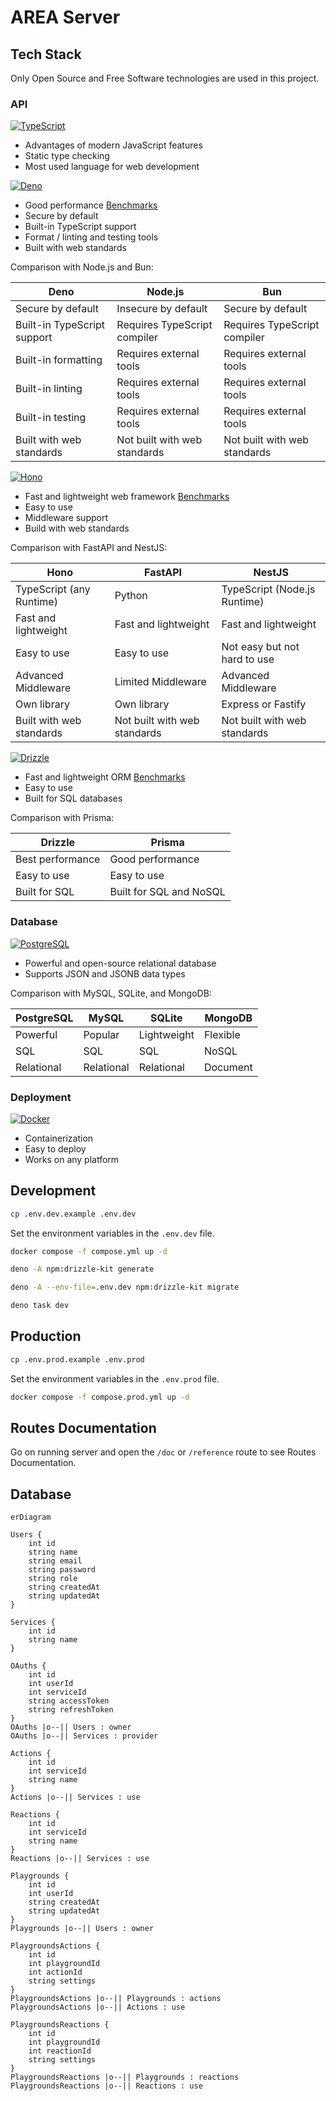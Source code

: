 # AREA Server

## Tech Stack

Only Open Source and Free Software technologies are used in this project.

### API

[![TypeScript](https://img.shields.io/badge/TypeScript-007ACC?style=for-the-badge&logo=typescript&logoColor=white)](https://www.typescriptlang.org/)

- Advantages of modern JavaScript features
- Static type checking
- Most used language for web development

[![Deno](https://img.shields.io/badge/Deno-white?style=for-the-badge&logo=deno&logoColor=464647)](https://deno.com/)

- Good performance [Benchmarks](https://deno.com/benchmarks)
- Secure by default
- Built-in TypeScript support
- Format / linting and testing tools
- Built with web standards

Comparison with Node.js and Bun:

| Deno                        | Node.js                      | Bun                          |
| --------------------------- | ---------------------------- | ---------------------------- |
| Secure by default           | Insecure by default          | Secure by default            |
| Built-in TypeScript support | Requires TypeScript compiler | Requires TypeScript compiler |
| Built-in formatting         | Requires external tools      | Requires external tools      |
| Built-in linting            | Requires external tools      | Requires external tools      |
| Built-in testing            | Requires external tools      | Requires external tools      |
| Built with web standards    | Not built with web standards | Not built with web standards |

[![Hono](https://img.shields.io/badge/hono-E36002?style=for-the-badge&logo=hono&logoColor=white)](https://hono.dev/)

- Fast and lightweight web framework
  [Benchmarks](https://hono.dev/docs/concepts/benchmarks)
- Easy to use
- Middleware support
- Build with web standards

Comparison with FastAPI and NestJS:

| Hono                     | FastAPI                      | NestJS                       |
| ------------------------ | ---------------------------- | ---------------------------- |
| TypeScript (any Runtime) | Python                       | TypeScript (Node.js Runtime) |
| Fast and lightweight     | Fast and lightweight         | Fast and lightweight         |
| Easy to use              | Easy to use                  | Not easy but not hard to use |
| Advanced Middleware      | Limited Middleware           | Advanced Middleware          |
| Own library              | Own library                  | Express or Fastify           |
| Built with web standards | Not built with web standards | Not built with web standards |

[![Drizzle](https://img.shields.io/badge/drizzle-C5F74F?style=for-the-badge&logo=drizzle&logoColor=black)](https://orm.drizzle.team/)

- Fast and lightweight ORM [Benchmarks](https://orm.drizzle.team/benchmarks)
- Easy to use
- Built for SQL databases

Comparison with Prisma:

| Drizzle          | Prisma                  |
| ---------------- | ----------------------- |
| Best performance | Good performance        |
| Easy to use      | Easy to use             |
| Built for SQL    | Built for SQL and NoSQL |

### Database

[![PostgreSQL](https://img.shields.io/badge/PostgreSQL-316192?style=for-the-badge&logo=postgresql&logoColor=white)](https://www.postgresql.org/)

- Powerful and open-source relational database
- Supports JSON and JSONB data types

Comparison with MySQL, SQLite, and MongoDB:

| PostgreSQL | MySQL      | SQLite      | MongoDB  |
| ---------- | ---------- | ----------- | -------- |
| Powerful   | Popular    | Lightweight | Flexible |
| SQL        | SQL        | SQL         | NoSQL    |
| Relational | Relational | Relational  | Document |

### Deployment

[![Docker](https://img.shields.io/badge/Docker-2CA5E0?style=for-the-badge&logo=docker&logoColor=white)](https://www.docker.com/)

- Containerization
- Easy to deploy
- Works on any platform

## Development

```bash
cp .env.dev.example .env.dev
```

Set the environment variables in the `.env.dev` file.

```bash
docker compose -f compose.yml up -d
```

```bash
deno -A npm:drizzle-kit generate
```

```bash
deno -A --env-file=.env.dev npm:drizzle-kit migrate
```

```bash
deno task dev
```

## Production

```bash
cp .env.prod.example .env.prod
```

Set the environment variables in the `.env.prod` file.

```bash
docker compose -f compose.prod.yml up -d
```

## Routes Documentation

Go on running server and open the `/doc` or `/reference` route to see Routes
Documentation.

## Database

```mermaid
erDiagram

Users {
    int id
    string name
    string email
    string password
    string role
    string createdAt
    string updatedAt
}

Services {
    int id
    string name
}

OAuths {
    int id
    int userId
    int serviceId
    string accessToken
    string refreshToken
}
OAuths |o--|| Users : owner
OAuths |o--|| Services : provider

Actions {
    int id
    int serviceId
    string name
}
Actions |o--|| Services : use

Reactions {
    int id
    int serviceId
    string name
}
Reactions |o--|| Services : use

Playgrounds {
    int id
    int userId
    string createdAt
    string updatedAt
}
Playgrounds |o--|| Users : owner

PlaygroundsActions {
    int id
    int playgroundId
    int actionId
    string settings
}
PlaygroundsActions |o--|| Playgrounds : actions
PlaygroundsActions |o--|| Actions : use

PlaygroundsReactions {
    int id
    int playgroundId
    int reactionId
    string settings
}
PlaygroundsReactions |o--|| Playgrounds : reactions
PlaygroundsReactions |o--|| Reactions : use
```

